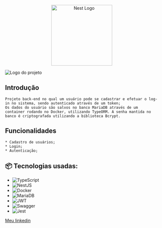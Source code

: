 <p align="center">
  <a href="http://nestjs.com/" target="blank"><img src="https://nestjs.com/img/logo-small.svg" width="200" alt="Nest Logo" /></a>
</p>

![Logo do projeto](https://gh2home.nl/wp-content/uploads/2020/02/synologydocker-mariadb.png)

## Introdução

```
Projeto back-end no qual um usuário pode se cadastrar e efetuar o log-in no sistema, sendo autenticado através de um token;
Os dados do usuário são salvos no banco MariaDB através de um container rodando no Docker, utilizando TypeORM. A senha mantida no banco é criptografada utilizando a biblioteca Bcrypt.

```

## Funcionalidades

```
* Cadastro de usuários;
* Login;
* Autenticação;

```



## 📦 Tecnologias usadas:

* ![TypeScript](https://img.shields.io/badge/typescript-%23007ACC.svg?style=for-the-badge&logo=typescript&logoColor=white)
* ![NestJS](https://img.shields.io/badge/nestjs-%23E0234E.svg?style=for-the-badge&logo=nestjs&logoColor=white)
* ![Docker](https://img.shields.io/badge/docker-%230db7ed.svg?style=for-the-badge&logo=docker&logoColor=white)
* ![MariaDB](https://img.shields.io/badge/MariaDB-003545?style=for-the-badge&logo=mariadb&logoColor=white)
* ![JWT](https://img.shields.io/badge/JWT-black?style=for-the-badge&logo=JSON%20web%20tokens)
* ![Swagger](https://img.shields.io/badge/-Swagger-%23Clojure?style=for-the-badge&logo=swagger&logoColor=white)
* ![Jest](https://img.shields.io/badge/-jest-%23C21325?style=for-the-badge&logo=jest&logoColor=white)

[Meu linkedin](https://www.linkedin.com/in/felipe-fonseca-a9456b237/)
